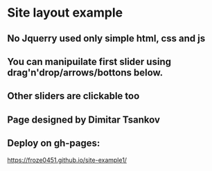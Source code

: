 # Site layout example
## No Jquerry used only simple html, css and js

## You can manipuilate first slider using drag'n'drop/arrows/bottons below.
## Other sliders are clickable too

## Page designed by Dimitar Tsankov<br>

## Deploy on gh-pages:
https://froze0451.github.io/site-example1/
